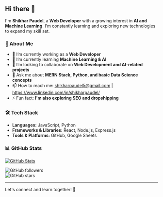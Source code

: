 ## Hi there 👋  

I'm **Shikhar Paudel**, a **Web Developer** with a growing interest in **AI and Machine Learning**. I'm constantly learning and exploring new technologies to expand my skill set.  

### 🚀 About Me  
- 🔭 I’m currently working as a **Web Developer**  
- 🌱 I’m currently learning **Machine Learning & AI**  
- 👯 I’m looking to collaborate on **Web Development and AI-related projects**  
- 💬 Ask me about **MERN Stack, Python, and basic Data Science concepts**  
- 📫 How to reach me: shikharpaudel5@gmail.com | https://www.linkedin.com/in/shikharpaudel/
- ⚡ Fun fact: **I'm also exploring SEO and dropshipping**  

### 🛠️ Tech Stack  
- **Languages:** JavaScript, Python  
- **Frameworks & Libraries:** React, Node.js, Express.js  
- **Tools & Platforms:** GitHub, Google Sheets
   
### 📊 GitHub Stats  

[![GitHub Stats](https://github-readme-stats.vercel.app/api?username=yourusername&show_icons=true&count_private=true&theme=radical)](https://github.com/yourusername)

![GitHub followers](https://img.shields.io/github/followers/yourusername?label=Followers&style=social)  
![GitHub stars](https://img.shields.io/github/stars/yourusername?affiliations=OWNER&style=social)

---
Let's connect and learn together! 🚀  

